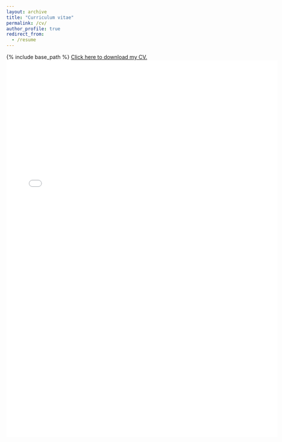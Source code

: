 ```yaml
---
layout: archive
title: "Curriculum vitae"
permalink: /cv/
author_profile: true
redirect_from:
  - /resume
---
```


{% include base_path %}
<a href="/files/ckbuhler_cv.pdf" target="_blank">Click here to download my CV.</a>
<embed src="/files/ckbuhler_cv.pdf" width="720px" height="1000px" />
